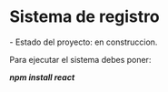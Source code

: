 <h1> Sistema de registro</h1>
- Estado del proyecto: en construccion.

Para ejecutar el sistema debes poner:

***npm install react***
